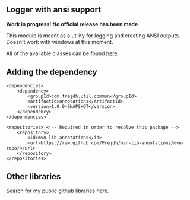 Logger with ansi support
-
<strong>Work in progress! No official release has been made</strong>

This module is meant as a utility for logging and creating ANSI outputs.
Doesn't work with windows at this moment.

All of the available classes can be found [here](https://github.com/frejdh/mvn-lib-annotations/tree/master/src/main/java/com/frejdh/util/common/annotations).

## Adding the dependency
```
<dependencies>
    <dependency>
        <groupId>com.frejdh.util.common</groupId>
        <artifactId>annotations</artifactId>
        <version>1.0.0-SNAPSHOT</version>
    </dependency>
</dependencies>

<repositories> <!-- Required in order to resolve this package -->
    <repository>
        <id>mvn-lib-annotations</id>
        <url>https://raw.github.com/Frejdh/mvn-lib-annotations/mvn-repo/</url>
    </repository>
</repositories>
```

## Other libraries
[Search for my public github libraries here](https://github.com/search?q=Frejdh%2Fmvn-lib-).